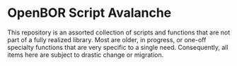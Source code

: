 # OpenBOR Script Avalanche

This repository is an assorted collection of scripts and functions that are not part of a fully realized library. Most are older, in progress, or one-off specialty functions that are very specific to a single need. Consequently, all items here are subject to drastic change or migration.
